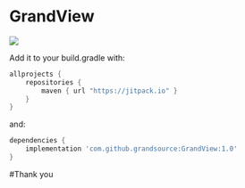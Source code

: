 # GrandView
[![](https://jitpack.io/v/grandsource/GrandView.svg)](https://jitpack.io/#grandsource/GrandView)

Add it to your build.gradle with:
```gradle
allprojects {
    repositories {
        maven { url "https://jitpack.io" }
    }
}
```
and:

```gradle
dependencies {
    implementation 'com.github.grandsource:GrandView:1.0'
}
```

#Thank you
